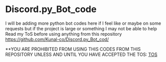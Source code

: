 # Discord.py_Bot_code
I will be adding more python bot codes here if I feel like or maybe on some requests but if the project is large or something I may not be able to help
Read my ToS before using anything from this repository https://github.com/Kunal-co/Discord.py_Bot_cod/

**YOU ARE PROHIBITED FROM USING THIS CODES FROM THIS REPOSITORY UNLESS AND UNTIL YOU HAVE ACCEPTED THE TOS: [TOS](https://github.com/Kunal-co/Discord.py_Bot_code/blob/main/TOS.md)
